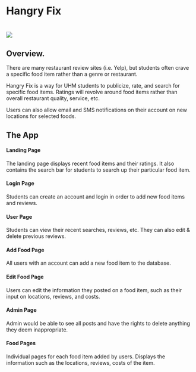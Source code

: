 <h1>Hangry Fix<h1>
<img src="doc/homepage">
<h2>Overview.</h2>
<p>There are many restaurant review sites (i.e. Yelp), but students often crave a specific food item rather than a genre or restaurant.</p> 
<p>Hangry Fix is a way for UHM students to publicize, rate, and search for specific food items. Ratings will revolve around food items rather than overall restaurant quality, service, etc.</p>
<p>Users can also allow email and SMS notifications on their account on new locations for selected foods.</p>

<h2>The App</h2>
<h4>Landing Page</h4>
<p>The landing page displays recent food items and their ratings. It also contains the search bar for students to search up their particular food item.</p>
<h4>Login Page</h4>
<p>Students can create an account and login in order to add new food items and reviews.</p>
<h4>User Page</h4>
<p>Students can view their recent searches, reviews, etc.  They can also edit & delete previous reviews.</p>
<h4>Add Food Page</h4>
<p>All users with an account can add a new food item to the database.</p>
<h4>Edit Food Page</h4>
<p>Users can edit the information they posted on a food item, such as their input on locations, reviews, and costs.</p>
<h4>Admin Page</h4>
<p>Admin would be able to see all posts and have the rights to delete anything they deem inappropriate.</p>
<h4>Food Pages</h4>
<p>Individual pages for each food item added by users. Displays the information such as the locations, reviews, costs of the item.</p>
